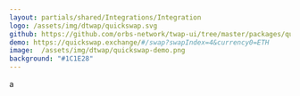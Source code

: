 ```yaml
---
layout: partials/shared/Integrations/Integration
logo: /assets/img/dtwap/quickswap.svg
github: https://github.com/orbs-network/twap-ui/tree/master/packages/quickswap
demo: https://quickswap.exchange/#/swap?swapIndex=4&currency0=ETH
image:  /assets/img/dtwap/quickswap-demo.png
background: "#1C1E28"
---
```

a